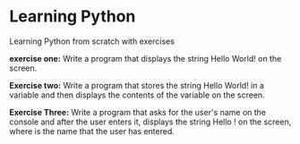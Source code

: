 # Learning Python

Learning Python from scratch with exercises
 
 **exercise one:**
 Write a program that displays the string Hello World! on the screen.

 **Exercise two:**
Write a program that stores the string Hello World! in a variable and then displays the contents of the variable on the screen.

**Exercise Three:**
Write a program that asks for the user's name on the console and after the user enters it, displays the string Hello <name>! on the screen, where <name> is the name that the user has entered.
